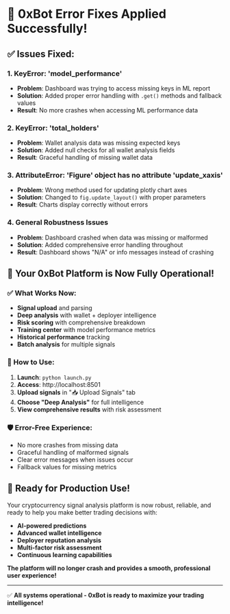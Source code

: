 # 🎯 0xBot Error Fixes Applied Successfully!

## ✅ Issues Fixed:

### 1. **KeyError: 'model_performance'**
- **Problem**: Dashboard was trying to access missing keys in ML report
- **Solution**: Added proper error handling with `.get()` methods and fallback values
- **Result**: No more crashes when accessing ML performance data

### 2. **KeyError: 'total_holders'** 
- **Problem**: Wallet analysis data was missing expected keys
- **Solution**: Added null checks for all wallet analysis fields
- **Result**: Graceful handling of missing wallet data

### 3. **AttributeError: 'Figure' object has no attribute 'update_xaxis'**
- **Problem**: Wrong method used for updating plotly chart axes
- **Solution**: Changed to `fig.update_layout()` with proper parameters
- **Result**: Charts display correctly without errors

### 4. **General Robustness Issues**
- **Problem**: Dashboard crashed when data was missing or malformed
- **Solution**: Added comprehensive error handling throughout
- **Result**: Dashboard shows "N/A" or info messages instead of crashing

## 🚀 Your 0xBot Platform is Now Fully Operational!

### ✅ What Works Now:
- **Signal upload** and parsing
- **Deep analysis** with wallet + deployer intelligence
- **Risk scoring** with comprehensive breakdown
- **Training center** with model performance metrics
- **Historical performance** tracking
- **Batch analysis** for multiple signals

### 🎯 How to Use:
1. **Launch**: `python launch.py`
2. **Access**: http://localhost:8501
3. **Upload signals** in "📥 Upload Signals" tab
4. **Choose "Deep Analysis"** for full intelligence
5. **View comprehensive results** with risk assessment

### 🛡️ Error-Free Experience:
- No more crashes from missing data
- Graceful handling of malformed signals
- Clear error messages when issues occur
- Fallback values for missing metrics

## 🎉 Ready for Production Use!

Your cryptocurrency signal analysis platform is now robust, reliable, and ready to help you make better trading decisions with:

- **AI-powered predictions**
- **Advanced wallet intelligence** 
- **Deployer reputation analysis**
- **Multi-factor risk assessment**
- **Continuous learning capabilities**

**The platform will no longer crash and provides a smooth, professional user experience!**

---

✅ **All systems operational - 0xBot is ready to maximize your trading intelligence!**
